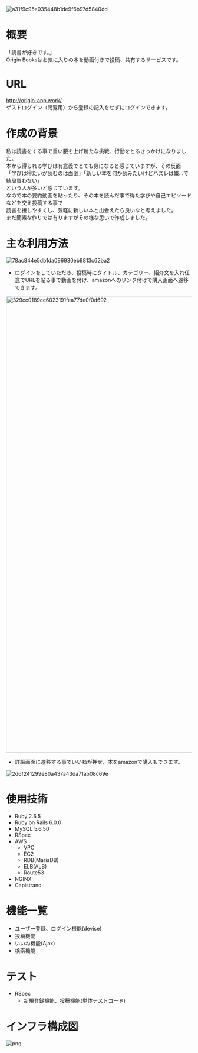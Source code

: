 ![a31f9c95e035448b1de9f6b97d5840dd](https://user-images.githubusercontent.com/73161307/110463528-60026c80-8115-11eb-84c6-c15d15810c6c.jpg)
# 概要

「読書が好きです。」  
Origin Booksはお気に入りの本を動画付きで投稿、共有するサービスです。

# URL

http://origin-app.work/  
ゲストログイン（閲覧用）から登録の記入をせずにログインできます。

# 作成の背景

私は読書をする事で重い腰を上げ新たな挑戦、行動をとるきっかけになりました。  
本から得られる学びは有意義でとても身になると感じていますが、その反面  
「学びは得たいが読むのは面倒」「新しい本を何か読みたいけどハズレは嫌...で結局買わない」  
という人が多いと感じています。  
なので本の要約動画を貼ったり、その本を読んだ事で得た学びや自己エピソードなどを交え投稿する事で  
読書を接しやすくし、気軽に新しい本と出会えたら良いなと考えました。  
まだ簡素な作りでは有りますがその様な思いで作成しました。  


# 主な利用方法

![78ac844e5db1da096930eb9813c62ba2](https://user-images.githubusercontent.com/73161307/110496942-5ab71900-8139-11eb-9215-6febdbe5d5a5.jpg)

* ログインをしていただき、投稿時にタイトル、カテゴリー、紹介文を入れ任意でURLを貼る事で動画を付け、amazonへのリンク付けで購入画面へ遷移できます。  

<img width="1236" alt="329cc0189cc6023191fea77de0f0d692" src="https://user-images.githubusercontent.com/73161307/110497344-b2ee1b00-8139-11eb-8574-283f4e5b32ce.png">

* 詳細画面に遷移する事でいいねが押せ、本をamazonで購入もできます。  

![2d6f241299e80a437a43da71ab08c69e](https://user-images.githubusercontent.com/73161307/110498730-ed0bec80-813a-11eb-8713-3d3b000a018c.jpg)






# 使用技術

* Ruby 2.6.5  
* Ruby on Rails 6.0.0  
* MySQL 5.6.50  
* RSpec  
* AWS  
  * VPC  
  * EC2  
  * RDB(MariaDB)  
  * ELB(ALB)  
  * Route53  
* NGINX  
* Capistrano


# 機能一覧

* ユーザー登録、ログイン機能(devise)  
* 投稿機能  
* いいね機能(Ajax)  
* 検索機能

# テスト

* RSpec  
  * 新規登録機能、投稿機能(単体テストコード)

# インフラ構成図

 ![png](https://user-images.githubusercontent.com/73161307/110421743-6ecf2c00-80e1-11eb-9da1-7bf92b852ae7.png)








